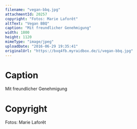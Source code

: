 ```yaml
---
filename: "vegan-bbq.jpg"
attachmentId: 20257
copyright: "Fotos: Marie Laforêt"
altText: "Vegan BBQ"
caption: "Mit freundlicher Genehmigung"
width: 1800
height: 1120
mimeType: "image/jpeg"
uploadDate: "2016-06-29 19:35:41"
originalUrl: "https://bxq4fb.myraidbox.de/i/vegan-bbq.jpg"
---
```


# Caption

Mit freundlicher Genehmigung

# Copyright

Fotos: Marie Laforêt
